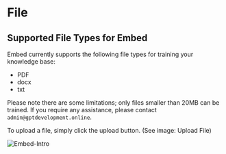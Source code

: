 

# File

## Supported File Types for Embed

Embed currently supports the following file types for training your knowledge base:


- PDF
- docx
- txt

Please note there are some limitations; only files smaller than 20MB can be trained. If you require any assistance, please contact `admin@gptdevelopment.online`.


To upload a file, simply click the upload button. (See image: Upload File)

![Embed-Intro](/img/embed/intro.png)

